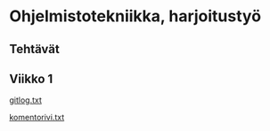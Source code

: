 # Ohjelmistotekniikka, harjoitustyö
## Tehtävät

## Viikko 1

[gitlog.txt](https://github.com/HilriL/ot-harjoitustyo/blob/master/laskarit/viikko1/gitlog.txt)

[komentorivi.txt](https://github.com/HilriL/ot-harjoitustyo/blob/master/laskarit/viikko1/komentorivi.txt)
